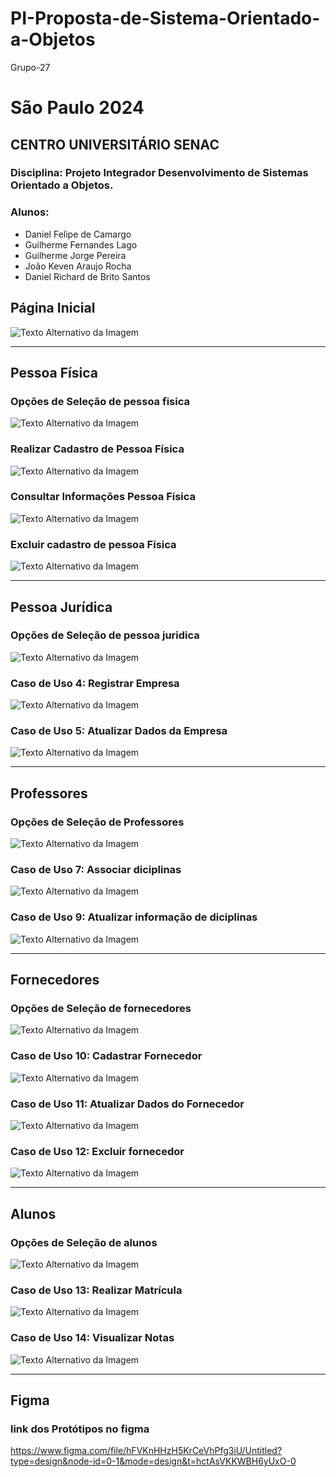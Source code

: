 # PI-Proposta-de-Sistema-Orientado-a-Objetos
Grupo-27
# São Paulo 2024

## CENTRO UNIVERSITÁRIO SENAC

### Disciplina: Projeto Integrador  Desenvolvimento de Sistemas Orientado a Objetos.

### Alunos:
- Daniel Felipe de Camargo
- Guilherme Fernandes Lago
- Guilherme Jorge Pereira
- João Keven Araujo Rocha
- Daniel Richard de Brito Santos

## Página Inicial
![Texto Alternativo da Imagem](https://cdn.discordapp.com/attachments/1082970210140696676/1216790142342271168/image.png?ex=6601ab20&is=65ef3620&hm=dd36c7574296ff94c90d3abf0f28229c6e06a8e66b527dbd2e191c46831ce621&)

---

## Pessoa Física
### Opções de Seleção de pessoa fisica
![Texto Alternativo da Imagem](https://cdn.discordapp.com/attachments/1082970210140696676/1216790358042738760/image.png?ex=6601ab54&is=65ef3654&hm=3a7f43e67ee6b69bce8584de6c023bd55830c1fd473ca7f880229885f4bd75e8&)

### Realizar Cadastro de Pessoa Física
![Texto Alternativo da Imagem](https://cdn.discordapp.com/attachments/1082970210140696676/1216790674029019186/image.png?ex=6601ab9f&is=65ef369f&hm=988eeee7c9841e35d05e34468f230c4afb12fc6baba822800d7e2c903e5b5da4&)

### Consultar Informações Pessoa Física
![Texto Alternativo da Imagem](https://cdn.discordapp.com/attachments/1082970210140696676/1216790931584450670/image.png?ex=6601abdc&is=65ef36dc&hm=3d32d08f6615318df1b908efd28b537b06f9a3fc9c53c57c6c2880e2e70817ba&)

### Excluir cadastro de pessoa Física
![Texto Alternativo da Imagem](https://cdn.discordapp.com/attachments/1082970210140696676/1216796495030784161/image.png?ex=6601b10b&is=65ef3c0b&hm=1799379647cd68dcdd09505e0594f874d309ac2696dd7d777d743d12bcc37e0a&)

---

## Pessoa Jurídica
### Opções de Seleção de pessoa juridica
![Texto Alternativo da Imagem](https://cdn.discordapp.com/attachments/1082970210140696676/1216801841988501648/image.png?ex=6601b606&is=65ef4106&hm=9032b4eb2bb5dec059d606ea4f2616506c35b6ddcc8168eb1ce027e2474c37b9&)

### Caso de Uso 4: Registrar Empresa
![Texto Alternativo da Imagem](https://cdn.discordapp.com/attachments/1082970210140696676/1216792064075763822/image.png?ex=6601acea&is=65ef37ea&hm=02ec199f3779b5dbeaa02a4477699a49228c680f073e70f9c81d74eb773df127&)

### Caso de Uso 5: Atualizar Dados da Empresa
![Texto Alternativo da Imagem](https://cdn.discordapp.com/attachments/1082970210140696676/1216801646474952904/image.png?ex=6601b5d7&is=65ef40d7&hm=3109fd97cc49a114f0d7e0b928ab1280916a739b8eeb577e80082750b3e2cb58&)


---

## Professores
### Opções de Seleção de Professores
![Texto Alternativo da Imagem](https://cdn.discordapp.com/attachments/1082970210140696676/1216802113179488357/image.png?ex=6601b646&is=65ef4146&hm=7372722eceb0c70c0d48d2890534bd38a1425f1fc504583928e6bc6909e41c58&)

### Caso de Uso 7: Associar diciplinas
![Texto Alternativo da Imagem](https://cdn.discordapp.com/attachments/1082970210140696676/1216794282711580722/image.png?ex=6601aefb&is=65ef39fb&hm=b9a72b5e1250140e6cb10f96a42bfe3b0ed0267432bacc14b52cf229addb031d&)

### Caso de Uso 9: Atualizar informação de diciplinas
![Texto Alternativo da Imagem](https://cdn.discordapp.com/attachments/1082970210140696676/1216794741040091176/image.png?ex=6601af69&is=65ef3a69&hm=39415a6ef2192dcae4aa069e0c7230abc80bb682c6e5670e29154b377f9856b1&)

---

## Fornecedores
### Opções de Seleção de fornecedores
![Texto Alternativo da Imagem](https://cdn.discordapp.com/attachments/1082970210140696676/1216802932566134835/image.png?ex=6601b70a&is=65ef420a&hm=4b4e0ae9a6b8061389ac9a4f7891ebdfad85b528acbc5ed62e830648a883c53c&)

### Caso de Uso 10: Cadastrar Fornecedor
![Texto Alternativo da Imagem](https://cdn.discordapp.com/attachments/1082970210140696676/1216898524923301968/image.png?ex=66021011&is=65ef9b11&hm=ad070b94aa467975f69091204b280417b883a4e496bd694b871a89d322610e04&)

### Caso de Uso 11: Atualizar Dados do Fornecedor
![Texto Alternativo da Imagem](https://cdn.discordapp.com/attachments/1082970210140696676/1216805122965901352/image.png?ex=6601b914&is=65ef4414&hm=94bb7b2bb655d283f47039230c76a108c2c62dfc98bfa90412cad49ac8bb772f&)

### Caso de Uso 12: Excluir fornecedor
![Texto Alternativo da Imagem](https://cdn.discordapp.com/attachments/1082970210140696676/1216793330193662082/image.png?ex=6601ae18&is=65ef3918&hm=aa6519bdf271680759b74aeb4a2aa549d68a07c014df31d70627cb0b84ca183b&)

---

## Alunos
### Opções de Seleção de alunos
![Texto Alternativo da Imagem](https://cdn.discordapp.com/attachments/1082970210140696676/1216808875303370863/image.png?ex=6601bc93&is=65ef4793&hm=ec2042234ee4274bb7db41cf74d9c18792341741de3065009c6c97746951852f&)

### Caso de Uso 13: Realizar Matrícula
![Texto Alternativo da Imagem](https://cdn.discordapp.com/attachments/1082970210140696676/1216792701995847700/image.png?ex=6601ad83&is=65ef3883&hm=43e529372550e3da867e0d61388efe4c974b1b2efb236e3b4e1fa288388d80cd&)

### Caso de Uso 14: Visualizar Notas
![Texto Alternativo da Imagem](https://cdn.discordapp.com/attachments/1082970210140696676/1216808367603847239/image.png?ex=6601bc1a&is=65ef471a&hm=f6919fb91a76b84b0779cb591169904765c67ad541c80fe65caa60f23c8e869c&)


---

## Figma
### link dos Protótipos no figma
https://www.figma.com/file/hFVKnHHzH5KrCeVhPfg3iU/Untitled?type=design&node-id=0-1&mode=design&t=hctAsVKKWBH6yUxO-0
